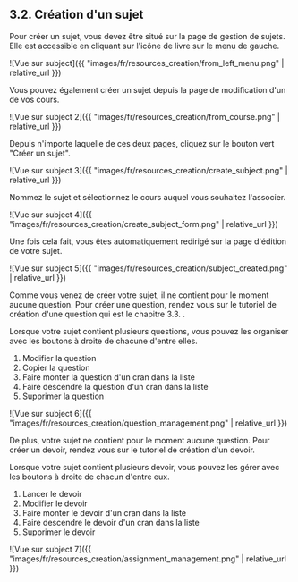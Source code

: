 ## 3.2. Création d'un sujet

Pour créer un sujet, vous devez être situé sur la page de gestion de sujets. Elle est accessible en cliquant sur l'icône de livre sur le menu de gauche.

![Vue sur subject]({{ "images/fr/resources_creation/from_left_menu.png" | relative_url }})

Vous pouvez également créer un sujet depuis la page de modification d'un de vos cours.

![Vue sur subject 2]({{ "images/fr/resources_creation/from_course.png" | relative_url }})

Depuis n'importe laquelle de ces deux pages, cliquez sur le bouton vert "Créer un sujet".

![Vue sur subject 3]({{ "images/fr/resources_creation/create_subject.png" | relative_url }})

Nommez le sujet et sélectionnez le cours auquel vous souhaitez l'associer.

![Vue sur subject 4]({{ "images/fr/resources_creation/create_subject_form.png" | relative_url }})

Une fois cela fait, vous êtes automatiquement redirigé sur la page d'édition de votre sujet.

![Vue sur subject 5]({{ "images/fr/resources_creation/subject_created.png" | relative_url }})

Comme vous venez de créer votre sujet, il ne contient pour le moment aucune question. Pour créer une question, rendez vous sur le tutoriel de création d'une question qui est le chapitre 3.3. .

Lorsque votre sujet contient plusieurs questions, vous pouvez les organiser avec les boutons à droite de chacune d'entre elles.
1. Modifier la question
2. Copier la question
3. Faire monter la question d'un cran dans la liste
4. Faire descendre la question d'un cran dans la liste
5. Supprimer la question

![Vue sur subject 6]({{ "images/fr/resources_creation/question_management.png" | relative_url }})

De plus, votre sujet ne contient pour le moment aucune question. Pour créer un devoir, rendez vous sur le tutoriel de création d'un devoir.

Lorsque votre sujet contient plusieurs devoir, vous pouvez les gérer avec les boutons à droite de chacun d'entre eux.
1. Lancer le devoir
2. Modifier le devoir
3. Faire monter le devoir d'un cran dans la liste
4. Faire descendre le devoir d'un cran dans la liste
3. Supprimer le devoir

![Vue sur subject 7]({{ "images/fr/resources_creation/assignment_management.png" | relative_url }})